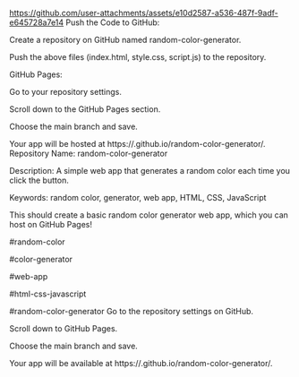 https://github.com/user-attachments/assets/e10d2587-a536-487f-9adf-e645728a7e14
Push the Code to GitHub:

Create a repository on GitHub named random-color-generator.

Push the above files (index.html, style.css, script.js) to the repository.

GitHub Pages:

Go to your repository settings.

Scroll down to the GitHub Pages section.

Choose the main branch and save.

Your app will be hosted at https://<your-username>.github.io/random-color-generator/.
Repository Name: random-color-generator

Description: A simple web app that generates a random color each time you click the button.

Keywords: random color, generator, web app, HTML, CSS, JavaScript

This should create a basic random color generator web app, which you can host on GitHub Pages!

#random-color

#color-generator

#web-app

#html-css-javascript

#random-color-generator
Go to the repository settings on GitHub.

Scroll down to GitHub Pages.

Choose the main branch and save.

Your app will be available at https://<your-username>.github.io/random-color-generator/.
